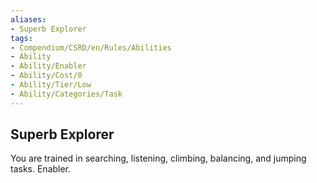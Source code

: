 ```yaml
---
aliases:
- Superb Explorer
tags:
- Compendium/CSRD/en/Rules/Abilities
- Ability
- Ability/Enabler
- Ability/Cost/0
- Ability/Tier/Low
- Ability/Categories/Task
---
```


  
## Superb Explorer  
You are trained in searching, listening, climbing, balancing, and jumping tasks. Enabler.